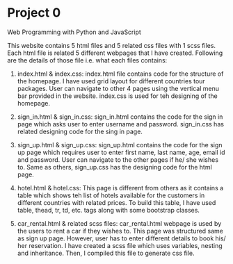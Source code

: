 # Project 0

Web Programming with Python and JavaScript

This website contains 5 html files and 5 related css files with 1 scss files. Each html file is related 5 different webpages that I have created. 
Following are the details of those file i.e. what each files contains:

1. index.html & index.css: index.html file contains code for the structure of the homepage. I have used grid layout for different countries tour packages.
User can navigate to other 4 pages using the vertical menu bar provided in the website. index.css is used for teh designing of the homepage.

2. sign_in.html & sign_in.css: sign_in.html contains the code for the sign in page which asks user to enter username and password. sign_in.css has
related designing code for the sing in page.

3. sign_up.html & sign_up.css: sign_up.html contains the code for the sign up page which requires user to enter first name, last name, age, email id and 
password. User can navigate to the other pages if he/ she wishes to. Same as others, sign_up.css has the designing code for the html page. 

4. hotel.html & hotel.css: This page is different from others as it contains a table which shows teh list of hotels available for the customers in different 
countries with related prices. To build this table, I have used table, thead, tr, td, etc. tags along with some bootstrap classes.

5. car_rental.html & related scss files: car_rental.html webpage is used by the users to rent a car if they wishes to. This page was structured same as
sign up page. However, user has to enter different details to book his/ her reservation. I have created a scss file which uses variables, nesting and
inheritance. Then, I compiled this file to generate css file. 